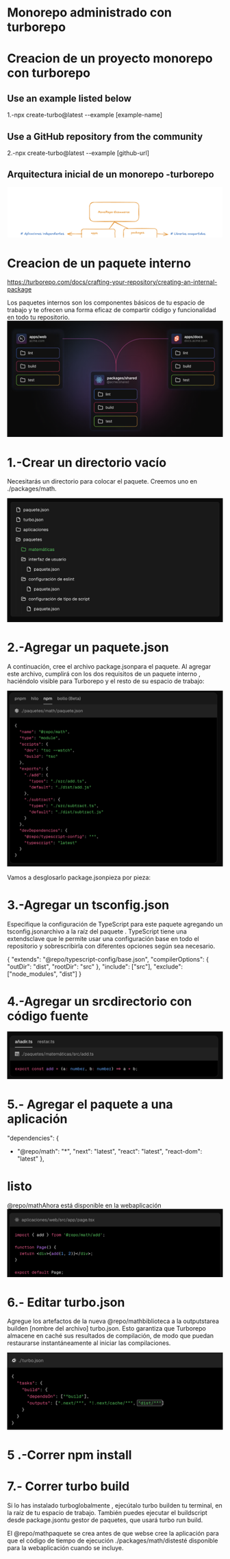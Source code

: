# Monorepo administrado con turborepo

# Creacion de un proyecto monorepo con turborepo

## Use an example listed below

1.-npx create-turbo@latest --example [example-name]

## Use a GitHub repository from the community

2.-npx create-turbo@latest --example [github-url]

## Arquitectura inicial de un monorepo -turborepo

![alt text](arquitectura.png)

# Creacion de un paquete interno

https://turborepo.com/docs/crafting-your-repository/creating-an-internal-package

Los paquetes internos son los componentes básicos de tu espacio de trabajo y te ofrecen una forma eficaz de compartir código y funcionalidad en todo tu repositorio.
![alt text](paquete_interno.png)

# 1.-Crear un directorio vacío

Necesitarás un directorio para colocar el paquete. Creemos uno en ./packages/math.

![alt text](estructura.png)

# 2.-Agregar un paquete.json

A continuación, cree el archivo package.jsonpara el paquete. Al agregar este archivo, cumplirá con los dos requisitos de un paquete interno , haciéndolo visible para Turborepo y el resto de su espacio de trabajo:

![alt text](package.png)

Vamos a desglosarlo package.jsonpieza por pieza:

# 3.-Agregar un tsconfig.json

Especifique la configuración de TypeScript para este paquete agregando un tsconfig.jsonarchivo a la raíz del paquete . TypeScript tiene una extendsclave que le permite usar una configuración base en todo el repositorio y sobrescribirla con diferentes opciones según sea necesario.

{
"extends": "@repo/typescript-config/base.json",
"compilerOptions": {
"outDir": "dist",
"rootDir": "src"
},
"include": ["src"],
"exclude": ["node_modules", "dist"]
}

# 4.-Agregar un srcdirectorio con código fuente

![alt text](funcion.png)

# 5.- Agregar el paquete a una aplicación

"dependencies": {

- "@repo/math": "\*",
  "next": "latest",
  "react": "latest",
  "react-dom": "latest"
  },

# listo

@repo/mathAhora está disponible en la webaplicación
![alt text](componente.png)

# 6.- Editar turbo.json

Agregue los artefactos de la nueva @repo/mathbiblioteca a la outputstarea builden [nombre del archivo] turbo.json. Esto garantiza que Turborepo almacene en caché sus resultados de compilación, de modo que puedan restaurarse instantáneamente al iniciar las compilaciones.

![alt text](turbo.png)



# 5 .-Correr npm install
# 7.- Correr turbo build

Si lo has instalado turboglobalmente , ejecútalo turbo builden tu terminal, en la raíz de tu espacio de trabajo. También puedes ejecutar el buildscript desde package.jsontu gestor de paquetes, que usará turbo run build.

El @repo/mathpaquete se crea antes de que webse cree la aplicación para que el código de tiempo de ejecución ./packages/math/distesté disponible para la webaplicación cuando se incluye.
